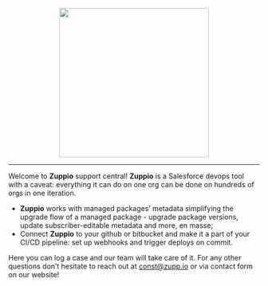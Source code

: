 <p align="center">
    <a href="ttps://zupp.io/">
        <img width="300px" src="https://zupp.io/img/logo.png">
    </a>
</p>

<hr>

<p>Welcome to <b>Zuppio</b> support central! <b>Zuppio</b> is a Salesforce devops tool with a caveat: everything it can do on one org can be done on hundreds of orgs in one iteration.</p>
<ul>
    <li><b>Zuppio</b> works with managed packages’ metadata simplifying the upgrade flow of a managed package - upgrade package versions, update subscriber-editable metadata and more, en masse;</li>
    <li>Connect <b>Zuppio</b> to your github or bitbucket and make it a part of your CI/CD pipeline: set up webhooks and trigger deploys on commit.</li>
</ul>

<p>Here you can log a case and our team will take care of it. For any other questions don’t hesitate to reach out at <a href="mailto:const@zupp.io">const@zupp.io</a> or via contact form on our website!</p>




<!--
**zuppio/zuppio** is a ✨ _special_ ✨ repository because its `README.md` (this file) appears on your GitHub profile.

Here are some ideas to get you started:

- 🔭 I’m currently working on ...
- 🌱 I’m currently learning ...
- 👯 I’m looking to collaborate on ...
- 🤔 I’m looking for help with ...
- 💬 Ask me about ...
- 📫 How to reach me: ...
- 😄 Pronouns: ...
- ⚡ Fun fact: ...
-->
